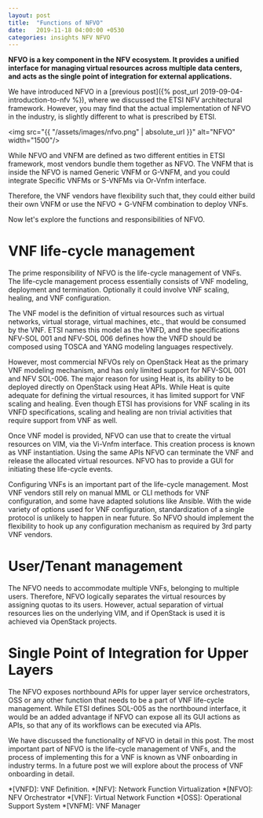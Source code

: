 ```yaml
---
layout: post
title:  "Functions of NFVO"
date:   2019-11-18 04:00:00 +0530
categories: insights NFV NFVO
---
```


**NFVO is a key component in the NFV ecosystem. It provides a unified interface for managing virtual resources across multiple data centers, and acts as the single point of integration for external applications.**

We have introduced NFVO in a [previous post]({% post_url 2019-09-04-introduction-to-nfv %}), where we discussed the ETSI NFV architectural framework. However, you may find that the actual implementation of NFVO in the industry, is slightly different to what is prescribed by ETSI.

<img src="{{ "/assets/images/nfvo.png" | absolute_url }}" alt="NFVO" width="1500"/>

While NFVO and VNFM are defined as two different entities in ETSI framework, most vendors bundle them together as NFVO. The VNFM that is inside the NFVO is named Generic VNFM or G-VNFM, and you could integrate Specific VNFMs or S-VNFMs via Or-Vnfm interface. 

Therefore, the VNF vendors have flexibility such that, they could either build their own VNFM or use the NFVO + G-VNFM combination to deploy VNFs.

Now let's explore the functions and responsibilities of NFVO.

# VNF life-cycle management

The prime responsibility of NFVO is the life-cycle management of VNFs. The life-cycle management process essentially consists of VNF modeling, deployment and termination. Optionally it could involve VNF scaling, healing, and VNF configuration.

The VNF model is the definition of virtual resources such as virtual networks, virtual storage, virtual machines, etc., that would be consumed by the VNF. ETSI names this model as the VNFD, and the specifications NFV-SOL 001 and NFV-SOL 006 defines how the VNFD should be composed using TOSCA and YANG modeling languages respectively. 

However, most commercial NFVOs rely on OpenStack Heat as the primary VNF modeling mechanism, and has only limited support for NFV-SOL 001 and NFV SOL-006. The major reason for using Heat is, its ability to be deployed directly on OpenStack using Heat APIs. While Heat is quite adequate for defining the virtual resources, it has limited support for VNF scaling and healing. Even though ETSI has provisions for VNF scaling in its VNFD specifications, scaling and healing are non trivial activities that require support from VNF as well.

Once VNF model is provided, NFVO can use that to create the virtual resources on VIM, via the Vi-Vnfm interface. This creation process is known as VNF instantiation. Using the same APIs NFVO can terminate the VNF and release the allocated virtual resources. NFVO has to provide a GUI for initiating these life-cycle events.

Configuring VNFs is an important part of the life-cycle management. Most VNF vendors still rely on manual MML or CLI methods for VNF configuration, and some have adapted solutions like Ansible. With the wide variety of options used for VNF configuration, standardization of a single protocol is unlikely to happen in near future. So NFVO should implement the flexibility to hook up any configuration mechanism as required by 3rd party VNF vendors.

# User/Tenant management

The NFVO needs to accommodate multiple VNFs, belonging to multiple users. Therefore, NFVO logically separates the virtual resources by assigning quotas to its users. However, actual separation of virtual resources lies on the underlying VIM, and if OpenStack is used it is achieved via OpenStack projects.

# Single Point of Integration for Upper Layers

The NFVO exposes northbound APIs for upper layer service orchestrators, OSS or any other function that needs to be a part of VNF life-cycle management. While ETSI defines SOL-005 as the northbound interface, it would be an added advantage if NFVO can expose all its GUI actions as APIs, so that any of its workflows can be executed via APIs.

We have discussed the functionality of NFVO in detail in this post. The most important part of NFVO is the life-cycle management of VNFs, and the process of implementing this for a VNF is known as VNF onboarding in industry terms. In a future post we will explore about the process of VNF onboarding in detail.

*[VNFD]: VNF Definition.
*[NFV]: Network Function Virtualization
*[NFVO]: NFV Orchestrator
*[VNF]: Virtual Network Function
*[OSS]: Operational Support System
*[VNFM]: VNF Manager
